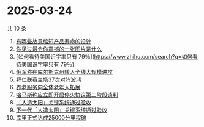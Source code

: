 # 2025-03-24

共 10 条

<!-- BEGIN ZHIHUSEARCH -->
<!-- 最后更新时间 Mon Mar 24 2025 04:10:17 GMT+0800 (China Standard Time) -->
1. [有哪些故意缩短产品寿命的设计](https://www.zhihu.com/search?q=有哪些故意缩短产品寿命的设计)
1. [你见过最令你震撼的一张图片是什么](https://www.zhihu.com/search?q=你见过最令你震撼的一张图片是什么)
1. [如何看待美国识字率只有 79％](https://www.zhihu.com/search?q=如何看待美国识字率只有 79％)
1. [俄军称在库尔斯克州转入全线大规模进攻](https://www.zhihu.com/search?q=俄军称在库尔斯克州转入全线大规模进攻)
1. [拜仁联赛主场37次对阵波鸿](https://www.zhihu.com/search?q=拜仁联赛主场37次对阵波鸿)
1. [养老服务向全体老年人拓展](https://www.zhihu.com/search?q=养老服务向全体老年人拓展)
1. [哈马斯称应立即开启停火协议第二阶段谈判](https://www.zhihu.com/search?q=哈马斯称应立即开启停火协议第二阶段谈判)
1. [「人造太阳」关键系统通过验收](https://www.zhihu.com/search?q=「人造太阳」关键系统通过验收)
1. [下一代「人造太阳」关键系统通过验收](https://www.zhihu.com/search?q=下一代「人造太阳」关键系统通过验收)
1. [库里正式达成25000分里程碑](https://www.zhihu.com/search?q=库里正式达成25000分里程碑)
<!-- END ZHIHUSEARCH -->
